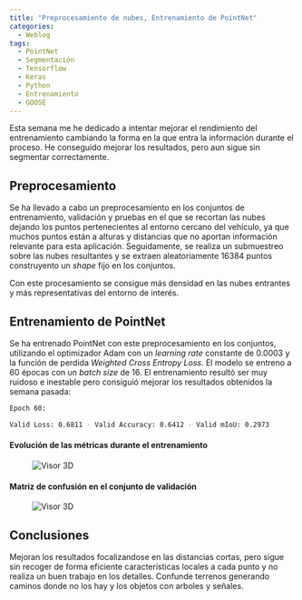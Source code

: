 ```yaml
---
title: "Preprocesamiento de nubes, Entrenamiento de PointNet"
categories:
  - Weblog
tags:
  - PointNet
  - Segmentación
  - Tensorflow
  - Keras
  - Python
  - Entrenamiento
  - GOOSE
---
```


Esta semana me he dedicado a intentar mejorar el rendimiento del entrenamiento cambiando la forma en la que entra la información durante el proceso. He conseguido mejorar los resultados, pero aun sigue sin segmentar correctamente.

## Preprocesamiento

Se ha llevado a cabo un preprocesamiento en los conjuntos de entrenamiento, validación y pruebas en el que se recortan las nubes dejando los puntos pertenecientes al entorno cercano del vehículo, ya que muchos puntos están a alturas y distancias que no aportan información relevante para esta aplicación. Seguidamente, se realiza un submuestreo sobre las nubes resultantes y se extraen aleatoriamente 16384 puntos construyento un _shape_ fijo en los conjuntos. 

Con este procesamiento se consigue más densidad en las nubes entrantes y más representativas del entorno de interés.

## Entrenamiento de PointNet

Se ha entrenado PointNet con este preprocesamiento en los conjuntos, utilizando el optimizador Adam con un _learning rate_ constante de 0.0003 y la función de perdida _Weighted Cross Entropy Loss_.
El modelo se entreno a 60 épocas con un _batch size_ de 16. El entrenamiento resultó ser muy ruidoso e inestable pero consiguió mejorar los resultados obtenidos la semana pasada:

```bash
Epoch 60:

Valid Loss: 0.6811 - Valid Accuracy: 0.6412 - Valid mIoU: 0.2973
```

#### Evolución de las métricas durante el entrenamiento

<figure class="align-center" style="max-width: 100%">
  <img src="{{ site.url }}{{ site.baseurl }}/assets/images/goose_16k-3.png" alt="Visor 3D">
</figure>


#### Matriz de confusión en el conjunto de validación

<figure class="align-center" style="max-width: 100%">
  <img src="{{ site.url }}{{ site.baseurl }}/assets/images/matrix.png" alt="Visor 3D">
</figure>

## Conclusiones

Mejoran los resultados focalizandose en las distancias cortas, pero sigue sin recoger de forma eficiente características locales a cada punto y no realiza un buen trabajo en los detalles. Confunde terrenos generando caminos donde no los hay y los objetos con arboles y señales.



